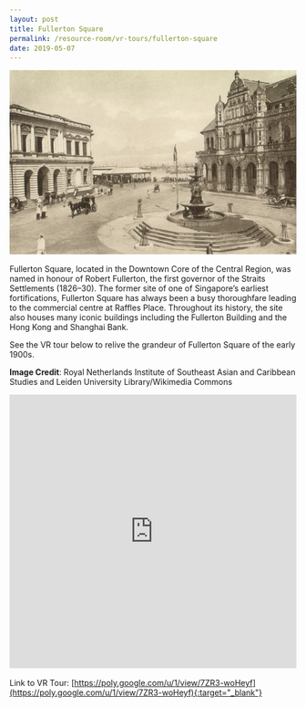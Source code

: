 ```yaml
---
layout: post
title: Fullerton Square
permalink: /resource-room/vr-tours/fullerton-square
date: 2019-05-07
---
```


![Banner for Fullerton Square VR Tour](/images/banner-vr-tours-fullerton-square.jpg)

Fullerton Square, located in the Downtown Core of the Central Region, was named in honour of Robert Fullerton, the first governor of the Straits Settlements (1826–30). The former site of one of Singapore’s earliest fortifications, Fullerton Square has always been a busy thoroughfare leading to the commercial centre at Raffles Place. Throughout its history, the site also houses many iconic buildings including the Fullerton Building and the Hong Kong and Shanghai Bank.

See the VR tour below to relive the grandeur of Fullerton Square of the early 1900s.

**Image Credit**: Royal Netherlands Institute of Southeast Asian and Caribbean Studies and Leiden University Library/Wikimedia Commons

<iframe width="100%" height="480px" src="https://poly.google.com/view/7ZR3-woHeyf/embed?chrome=min" frameborder="0" style="border:none;" allowvr="yes" allow="vr; xr; accelerometer; magnetometer; gyroscope; autoplay;" allowfullscreen mozallowfullscreen="true" webkitallowfullscreen="true" onmousewheel="" ></iframe>

Link to VR Tour: [https://poly.google.com/u/1/view/7ZR3-woHeyf](https://poly.google.com/u/1/view/7ZR3-woHeyf){:target="_blank"}
